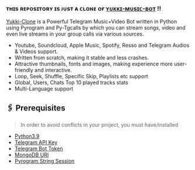 ### <b> ᴛʜɪs ʀᴇᴘᴏsɪᴛᴏʀʏ ɪs ᴊᴜsᴛ ᴀ ᴄʟᴏɴᴇ ᴏғ [ʏᴜᴋᴋɪ-ᴍᴜsɪᴄ-ʙᴏᴛ](http://github.com/TeamYukki/YukkiMusicBot) !! </b>


[Yukki-Clone](https://github.com/UnknownMortal/Yukki-Clone) is a Powerful Telegram Music+Video Bot written in Python using Pyrogram and Py-Tgcalls by which you can stream songs, video and even live streams in your group calls via various sources.

* Youtube, Soundcloud, Apple Music, Spotify, Resso and Telegram Audios & Videos support.
* Written from scratch, making it stable and less crashes.
* Attractive thumbnails, fonts and images,  making experience more user-friendly and interactive.
* Loop, Seek, Shuffle, Specific Skip, Playlists etc support
* Global, Users, Chats Top 10 played tracks stats
* Multi-Language support


## 🖇 Prerequisites

> In order to avoid conflicts in your project, you must have/installed

- [Python3.9](https://www.python.org/downloads/release/python-390/)
- [Telegram API Key](https://docs.pyrogram.org/intro/setup#api-keys)
- [Telegram Bot Token](https://t.me/botfather)
- [MongoDB URI](https://notreallyshikhar.gitbook.io/yukkimusicbot/deployment/mongodb)
- [Pyrogram String Session](https://notreallyshikhar.gitbook.io/yukkimusicbot/deployment/string-session)

